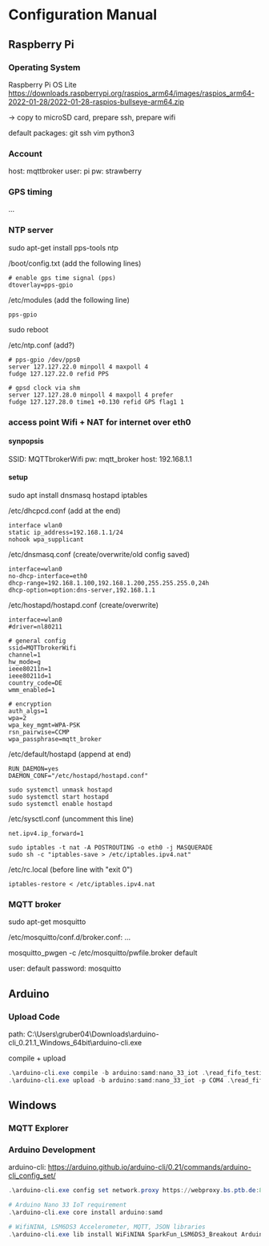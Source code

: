 # Configuration Manual

## Raspberry Pi

### Operating System

Raspberry Pi OS Lite
<https://downloads.raspberrypi.org/raspios_arm64/images/raspios_arm64-2022-01-28/2022-01-28-raspios-bullseye-arm64.zip>

-> copy to microSD card, prepare ssh, prepare wifi

default packages: git ssh vim python3

### Account

host: mqttbroker
user: pi
pw: strawberry

### GPS timing

...

### NTP server

sudo apt-get install pps-tools ntp


/boot/config.txt (add the following lines)

```
# enable gps time signal (pps)
dtoverlay=pps-gpio
```

/etc/modules (add the following line)

```
pps-gpio
```

sudo reboot


/etc/ntp.conf (add?)

```
# pps-gpio /dev/pps0
server 127.127.22.0 minpoll 4 maxpoll 4
fudge 127.127.22.0 refid PPS

# gpsd clock via shm
server 127.127.28.0 minpoll 4 maxpoll 4 prefer
fudge 127.127.28.0 time1 +0.130 refid GPS flag1 1
```

### access point Wifi + NAT for internet over eth0

#### synpopsis

SSID: MQTTbrokerWifi
pw: mqtt_broker
host: 192.168.1.1

#### setup

sudo apt install dnsmasq hostapd iptables

/etc/dhcpcd.conf (add at the end)
```
interface wlan0
static ip_address=192.168.1.1/24
nohook wpa_supplicant
```

/etc/dnsmasq.conf (create/overwrite/old config saved)
```
interface=wlan0
no-dhcp-interface=eth0
dhcp-range=192.168.1.100,192.168.1.200,255.255.255.0,24h
dhcp-option=option:dns-server,192.168.1.1
```

/etc/hostapd/hostapd.conf (create/overwrite)
```
interface=wlan0
#driver=nl80211

# general config
ssid=MQTTbrokerWifi
channel=1
hw_mode=g
ieee80211n=1
ieee80211d=1
country_code=DE
wmm_enabled=1

# encryption
auth_algs=1
wpa=2
wpa_key_mgmt=WPA-PSK
rsn_pairwise=CCMP
wpa_passphrase=mqtt_broker
```

/etc/default/hostapd (append at end)
```
RUN_DAEMON=yes
DAEMON_CONF="/etc/hostapd/hostapd.conf"
```

```
sudo systemctl unmask hostapd
sudo systemctl start hostapd
sudo systemctl enable hostapd
```

/etc/sysctl.conf (uncomment this line)
```
net.ipv4.ip_forward=1
```

```
sudo iptables -t nat -A POSTROUTING -o eth0 -j MASQUERADE
sudo sh -c "iptables-save > /etc/iptables.ipv4.nat"
```

/etc/rc.local (before line with "exit 0")
```
iptables-restore < /etc/iptables.ipv4.nat
```

### MQTT broker

sudo apt-get mosquitto

/etc/mosquitto/conf.d/broker.conf:
...

mosquitto_pwgen -c /etc/mosquitto/pwfile.broker default

user: default
password: mosquitto

## Arduino

### Upload Code

path: C:\Users\gruber04\Downloads\arduino-cli_0.21.1_Windows_64bit\arduino-cli.exe

compile + upload

```powershell
.\arduino-cli.exe compile -b arduino:samd:nano_33_iot .\read_fifo_testing\
.\arduino-cli.exe upload -b arduino:samd:nano_33_iot -p COM4 .\read_fifo_testing\
```

## Windows

### MQTT Explorer

### Arduino Development

arduino-cli: <https://arduino.github.io/arduino-cli/0.21/commands/arduino-cli_config_set/>

```powershell
.\arduino-cli.exe config set network.proxy https://webproxy.bs.ptb.de:8080

# Arduino Nano 33 IoT requirement
.\arduino-cli.exe core install arduino:samd

# WifiNINA, LSM6DS3 Accelerometer, MQTT, JSON libraries
.\arduino-cli.exe lib install WiFiNINA SparkFun_LSM6DS3_Breakout ArduinoMqttClient ArduinoJson
```
